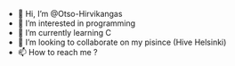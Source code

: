- 👋 Hi, I’m @Otso-Hirvikangas
- 👀 I’m interested in programming  
- 🌱 I’m currently learning C
- 💞️ I’m looking to collaborate on my pisince (Hive Helsinki)
- 📫 How to reach me ?

<!---
Otso-Hirvikangas/Otso-Hirvikangas is a ✨ special ✨ repository because its `README.md` (this file) appears on your GitHub profile.
You can click the Preview link to take a look at your changes.
--->
